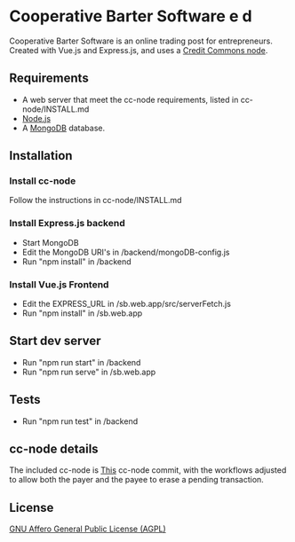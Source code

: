 # Cooperative Barter Software e d

Cooperative Barter Software is an online trading post for entrepreneurs. Created with Vue.js and Express.js, and uses a [Credit Commons node](https://gitlab.com/credit-commons-software-stack/cc-node).  

## Requirements

- A web server that meet the cc-node requirements, listed in cc-node/INSTALL.md
- [Node.js](https://nodejs.org)
- A [MongoDB](https://www.mongodb.com/) database.


## Installation

### Install cc-node

Follow the instructions in cc-node/INSTALL.md


### Install Express.js backend

- Start MongoDB
- Edit the MongoDB URI's in /backend/mongoDB-config.js
- Run "npm install" in /backend


### Install Vue.js Frontend

- Edit the EXPRESS_URL in /sb.web.app/src/serverFetch.js
- Run "npm install" in /sb.web.app


## Start dev server

- Run "npm run start" in /backend
- Run "npm run serve" in /sb.web.app

## Tests

- Run "npm run test" in /backend

## cc-node details

The included cc-node is [This](https://gitlab.com/credit-commons-software-stack/cc-node/-/tree/d6722adf58940990ebdb6c6fdfaf0afeaeccb1ac) cc-node commit, with the workflows adjusted to allow both the payer and the payee to erase a pending transaction.

## License

[GNU Affero General Public License (AGPL)](https://www.gnu.org/licenses/agpl-3.0.html)
